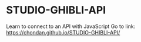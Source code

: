 # STUDIO-GHIBLI-API
Learn to connect to an API with JavaScript
Go to link: https://chondan.github.io/STUDIO-GHIBLI-API/
